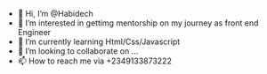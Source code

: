 - 👋 Hi, I’m @Habidech
- 👀 I’m interested in gettimg mentorship on my journey as front end Engineer
- 🌱 I’m currently learning Html/Css/Javascript
- 💞️ I’m looking to collaborate on ...
- 📫 How to reach me via +2349133873222

<!---
Habidech/Habidech is a ✨ special ✨ repository because its `README.md` (this file) appears on your GitHub profile.
You can click the Preview link to take a look at your changes.
--->

